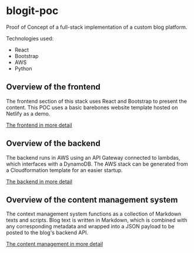 # blogit-poc

Proof of Concept of a full-stack implementation of a custom blog platform.

Technologies used:

* React
* Bootstrap
* AWS
* Python

## Overview of the frontend

The frontend section of this stack uses React and Bootstrap to present the content. This POC uses a basic barebones website template hosted on Netlify as a demo.

[The frontend in more detail](./content/frontend_docs.md)

## Overview of the backend

The backend runs in AWS using an API Gateway connected to lambdas, which interfaces with a DynamoDB. The AWS stack can be generated from a Cloudformation template for an easier startup.

[The backend in more detail](./content/backend_docs.md)

## Overview of the content management system

The context management system functions as a collection of Markdown texts and scripts. Blog text is written in Markdown, which is combined with any corresponding metadata and wrapped into a JSON payload to be posted to the blog's backend API.

[The content management in more detail](./content/content_docs.md)
